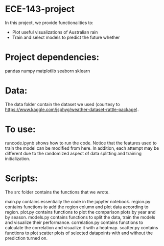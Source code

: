 # ECE-143-project
In this project, we provide functionalities to:
- Plot useful visualizations of Australian rain
- Train and select models to predict the future whether

# Project dependencies:
pandas
numpy
matplotlib
seaborn
sklearn

# Data: 
The data folder contain the dataset we used (courtesy to https://www.kaggle.com/jsphyg/weather-dataset-rattle-package).

# To use:
runcode.ipynb shows how to run the code. Notice that the features used to train the model can be modified from here. 
In addition, each attempt may be different due to the randomized aspect of data splitting and training initialization.

# Scripts:
The src folder contains the functions that we wrote.

main.py contains essentially the code in the jupyter notebook.
region.py contains functions to add the region column and plot data according to region.
plot.py contains functions to plot the comparison plots by year and by season.
models.py contains functions to split the data, train the models and visualize their performance.
correlation.py contains functions to calculate the correlation and visualize it with a heatmap.
scatter.py contains functions to plot scatter plots of selected datapoints with and without the prediction turned on.
